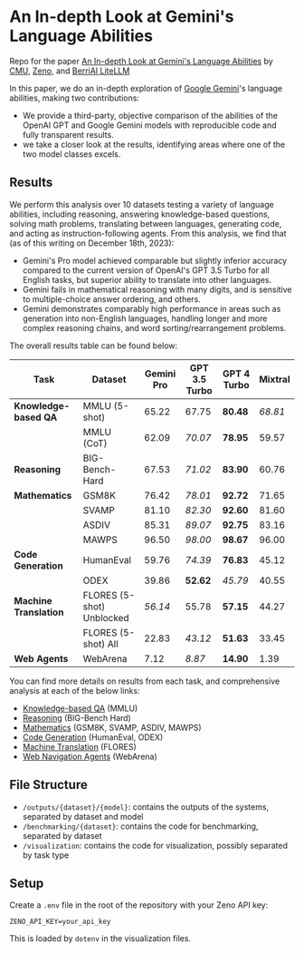 # An In-depth Look at Gemini's Language Abilities
Repo for the paper [An In-depth Look at Gemini's Language Abilities](https://arxiv.org/abs/2312.11444)
by [CMU](https://cmu.edu), [Zeno](https://zenoml.com), and [BerriAI LiteLLM](https://github.com/BerriAI/litellm)

In this paper, we do an in-depth exploration of [Google Gemini](https://blog.google/technology/ai/google-gemini-ai/)'s language abilities, making two contributions: 
- We provide a third-party, objective comparison of the abilities of the OpenAI GPT and Google Gemini models with reproducible code and fully transparent results. 
- we take a closer look at the results, identifying areas where one of the two model classes excels.

## Results

We perform this analysis over 10 datasets testing a variety of language abilities, including reasoning, answering knowledge-based questions, solving math problems, translating between languages, generating code, and acting as instruction-following agents. From this analysis, we find that (as of this writing on December 18th, 2023):

- Gemini's Pro model achieved comparable but slightly inferior accuracy compared to the current version of OpenAI's GPT 3.5 Turbo for all English tasks, but superior ability to translate into other languages.
- Gemini fails in mathematical reasoning with many digits, and is sensitive to multiple-choice answer ordering, and others.
- Gemini demonstrates comparably high performance in areas such as generation into non-English languages, handling longer and more complex reasoning chains, and word sorting/rearrangement problems.

The overall results table can be found below:

| **Task**                     | **Dataset**             | Gemini Pro | GPT 3.5 Turbo | GPT 4 Turbo | Mixtral |
|------------------------------|-------------------------|------------|---------------|-------------|---------|
| **Knowledge-based QA**       | MMLU (5-shot)           | 65.22      | 67.75         | **80.48**   | *68.81* |
|                              | MMLU (CoT)              | 62.09      | *70.07*       | **78.95**   | 59.57   |
| **Reasoning**                | BIG-Bench-Hard          | 67.53      | *71.02*       | **83.90**   | 60.76   |
| **Mathematics**              | GSM8K                   | 76.42      | *78.01*       | **92.72**   | 71.65   |
|                              | SVAMP                   | 81.10      | *82.30*       | **92.60**   | 81.60   |
|                              | ASDIV                   | 85.31      | *89.07*       | **92.75**   | 83.16   |
|                              | MAWPS                   | 96.50      | *98.00*       | **98.67**   | 96.00   |
| **Code Generation**          | HumanEval               | 59.76      | *74.39*       | **76.83**   | 45.12   |
|                              | ODEX                    | 39.86      | **52.62**     | *45.79*     | 40.55   |
| **Machine Translation**      | FLORES (5-shot) Unblocked| *56.14*   | 55.78         | **57.15**   | 44.27   |
|                              | FLORES (5-shot) All     | 22.83      | *43.12*       | **51.63**   | 33.45   |
| **Web Agents**               | WebArena                | 7.12       | *8.87*        | **14.90**   | 1.39    |


You can find more details on results from each task, and comprehensive analysis at each of the below links:

- [Knowledge-based QA](https://hub.zenoml.com/report/2674/Gemini%20MMLU) (MMLU)
- [Reasoning](https://hub.zenoml.com/report/2575/Gemini%20BBH) (BIG-Bench Hard)
- [Mathematics](https://hub.zenoml.com/report/2773/Gemini%20Mathematics) (GSM8K, SVAMP, ASDIV, MAWPS)
- [Code Generation](https://hub.zenoml.com/report/2641/Gemini%20Code) (HumanEval, ODEX)
- [Machine Translation](https://hub.zenoml.com/report/2740/Gemini%3A%20Flores%20Translation%20Evaluation) (FLORES)
- [Web Navigation Agents](https://hub.zenoml.com/report/2608/Gemini%20Webarena) (WebArena)


## File Structure

- `/outputs/{dataset}/{model}`: contains the outputs of the systems, separated by dataset and model
- `/benchmarking/{dataset}`: contains the code for benchmarking, separated by dataset
- `/visualization`: contains the code for visualization, possibly separated by task type

## Setup

Create a `.env` file in the root of the repository with your Zeno API key:

```
ZENO_API_KEY=your_api_key
```

This is loaded by `dotenv` in the visualization files.
